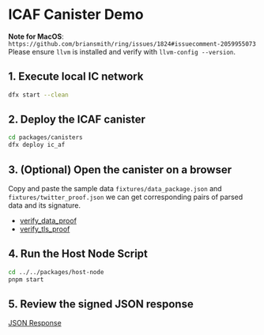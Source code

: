 # ICAF Canister Demo

**Note for MacOS**: `https://github.com/briansmith/ring/issues/1824#issuecomment-2059955073`
Please ensure `llvm` is installed and verify with `llvm-config --version`.

## 1. Execute local IC network

```bash
dfx start --clean
```

## 2. Deploy the ICAF canister

```bash
cd packages/canisters
dfx deploy ic_af
```

## 3. (Optional) Open the canister on a browser

Copy and paste the sample data `fixtures/data_package.json` and `fixtures/twitter_proof.json` we can get corresponding pairs of parsed data and its signature.

- [verify_data_proof](img/verify_data_proof.png)
- [verify_tls_proof](img/verify_tls_proof.png)

## 4. Run the Host Node Script

```bash
cd ../../packages/host-node
pnpm start
```

## 5. Review the signed JSON response

[JSON Response](../../../host-node/fixtures/twitter_data.json)
